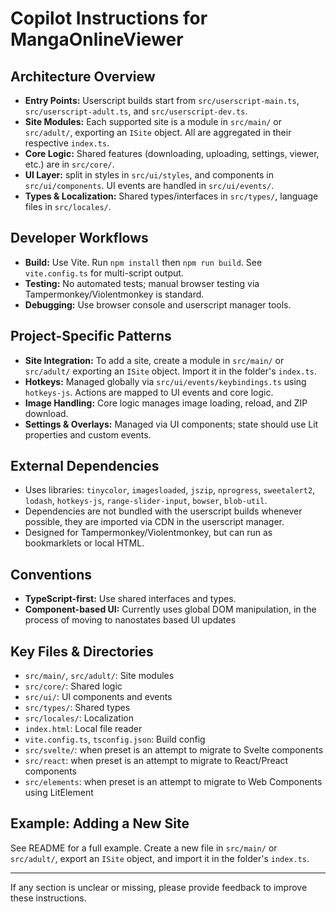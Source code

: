 # Copilot Instructions for MangaOnlineViewer

## Architecture Overview

- **Entry Points:** Userscript builds start from `src/userscript-main.ts`, `src/userscript-adult.ts`, and `src/userscript-dev.ts`.
- **Site Modules:** Each supported site is a module in `src/main/` or `src/adult/`, exporting an `ISite` object. All are aggregated in their respective `index.ts`.
- **Core Logic:** Shared features (downloading, uploading, settings, viewer, etc.) are in `src/core/`.
- **UI Layer:** split in styles in `src/ui/styles`, and components in `src/ui/components`. UI events are handled in `src/ui/events/`.
- **Types & Localization:** Shared types/interfaces in `src/types/`, language files in `src/locales/`.

## Developer Workflows

- **Build:** Use Vite. Run `npm install` then `npm run build`. See `vite.config.ts` for multi-script output.
- **Testing:** No automated tests; manual browser testing via Tampermonkey/Violentmonkey is standard.
- **Debugging:** Use browser console and userscript manager tools.

## Project-Specific Patterns

- **Site Integration:** To add a site, create a module in `src/main/` or `src/adult/` exporting an `ISite` object. Import it in the folder's `index.ts`.
- **Hotkeys:** Managed globally via `src/ui/events/keybindings.ts` using `hotkeys-js`. Actions are mapped to UI events and core logic.
- **Image Handling:** Core logic manages image loading, reload, and ZIP download.
- **Settings & Overlays:** Managed via UI components; state should use Lit properties and custom events.

## External Dependencies

- Uses libraries: `tinycolor`, `imagesloaded`, `jszip`, `nprogress`, `sweetalert2`, `lodash`, `hotkeys-js`, `range-slider-input`, `bowser`, `blob-util`.
- Dependencies are not bundled with the userscript builds whenever possible, they are imported via CDN in the userscript manager.
- Designed for Tampermonkey/Violentmonkey, but can run as bookmarklets or local HTML.

## Conventions

- **TypeScript-first:** Use shared interfaces and types.
- **Component-based UI:** Currently uses global DOM manipulation, in the process of moving to nanostates based UI updates

## Key Files & Directories

- `src/main/`, `src/adult/`: Site modules
- `src/core/`: Shared logic
- `src/ui/`: UI components and events
- `src/types/`: Shared types
- `src/locales/`: Localization
- `index.html`: Local file reader
- `vite.config.ts`, `tsconfig.json`: Build config
- `src/svelte/`: when preset is an attempt to migrate to Svelte components
- `src/react`: when preset is an attempt to migrate to React/Preact components
- `src/elements`: when preset is an attempt to migrate to Web Components using LitElement

## Example: Adding a New Site

See README for a full example. Create a new file in `src/main/` or `src/adult/`, export an `ISite` object, and import it in the folder's `index.ts`.

---

If any section is unclear or missing, please provide feedback to improve these instructions.
